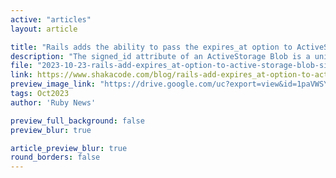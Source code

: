 ```yaml
---
active: "articles"
layout: article

title: "Rails adds the ability to pass the expires_at option to ActiveStorage::Blog#signed_id"
description: "The signed_id attribute of an ActiveStorage Blob is a unique identifier for the blob that is signed with a secret key. It makes it safe to share the signed ID with the client without worrying about unauthorized access to the blob."
file: "2023-10-23-rails-add-expires_at-option-to-active-storage-blob-signed-id.md"
link: https://www.shakacode.com/blog/rails-add-expires_at-option-to-active-storage-blob-signed-id/
preview_image_link: "https://drive.google.com/uc?export=view&id=1paVWSY3hTgZFLNsPbsesvLw_4tad9tcX"
tags: Oct2023
author: 'Ruby News'

preview_full_background: false
preview_blur: true

article_preview_blur: true
round_borders: false
---
```

